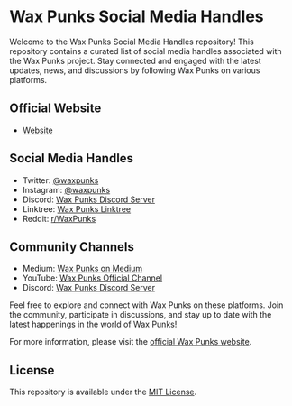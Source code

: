 # Wax Punks Social Media Handles

Welcome to the Wax Punks Social Media Handles repository! This repository contains a curated list of social media handles associated with the Wax Punks project. Stay connected and engaged with the latest updates, news, and discussions by following Wax Punks on various platforms.

## Official Website
- [Website](https://www.waxpunks.io)

## Social Media Handles
- Twitter: [@waxpunks](https://twitter.com/WaxPunksio)
- Instagram: [@waxpunks](https://www.instagram.com/waxpunksio)
- Discord: [Wax Punks Discord Server](https://discord.gg/WVHXM2Q3Nv)
- Linktree: [Wax Punks Linktree](https://linktr.ee/waxpunks)
- Reddit: [r/WaxPunks](https://www.reddit.com/r/WaxPunksio)

## Community Channels
- Medium: [Wax Punks on Medium](https://medium.com/waxpunksio)
- YouTube: [Wax Punks Official Channel](https://www.youtube.com/c/waxpunks)
- Discord: [Wax Punks Discord Server](https://discord.com/invite/NX5qNtxc)

Feel free to explore and connect with Wax Punks on these platforms. Join the community, participate in discussions, and stay up to date with the latest happenings in the world of Wax Punks!

For more information, please visit the [official Wax Punks website](https://www.waxpunks.io).

## License
This repository is available under the [MIT License](LICENSE).
